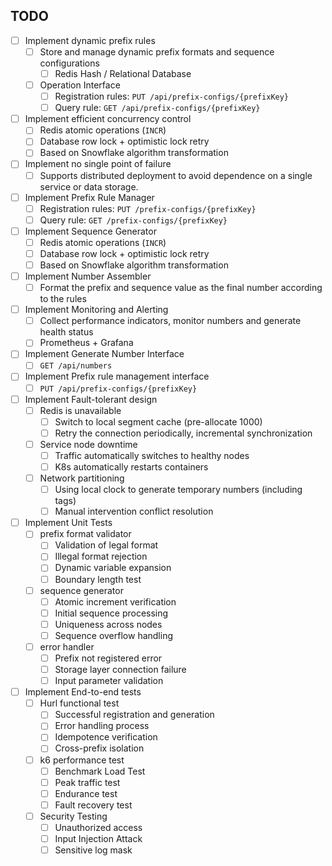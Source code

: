 ## TODO

- [ ] Implement dynamic prefix rules
    - [ ] Store and manage dynamic prefix formats and sequence configurations
        - [ ] Redis Hash / Relational Database
    - [ ] Operation Interface
        - [ ] Registration rules: `PUT /api/prefix-configs/{prefixKey}`
        - [ ] Query rule: `GET /api/prefix-configs/{prefixKey}`
- [ ] Implement efficient concurrency control
    - [ ] Redis atomic operations (`INCR`)
    - [ ] Database row lock + optimistic lock retry
    - [ ] Based on Snowflake algorithm transformation
- [ ] Implement no single point of failure
    - [ ] Supports distributed deployment to avoid dependence on a single service or data storage.
- [ ] Implement Prefix Rule Manager
    - [ ] Registration rules: `PUT /prefix-configs/{prefixKey}`
    - [ ] Query rule: `GET /prefix-configs/{prefixKey}`
- [ ] Implement Sequence Generator
    - [ ] Redis atomic operations (`INCR`)
    - [ ] Database row lock + optimistic lock retry
    - [ ] Based on Snowflake algorithm transformation
- [ ] Implement Number Assembler
    - [ ] Format the prefix and sequence value as the final number according to the rules
- [ ] Implement Monitoring and Alerting
    - [ ] Collect performance indicators, monitor numbers and generate health status
    - [ ] Prometheus + Grafana
- [ ] Implement Generate Number Interface
    - [ ] `GET /api/numbers`
- [ ] Implement Prefix rule management interface
    - [ ] `PUT /api/prefix-configs/{prefixKey}`
- [ ] Implement Fault-tolerant design
    - [ ] Redis is unavailable
        - [ ] Switch to local segment cache (pre-allocate 1000)
        - [ ] Retry the connection periodically, incremental synchronization
    - [ ] Service node downtime
        - [ ] Traffic automatically switches to healthy nodes
        - [ ] K8s automatically restarts containers
    - [ ] Network partitioning
        - [ ] Using local clock to generate temporary numbers (including tags)
        - [ ] Manual intervention conflict resolution
- [ ] Implement Unit Tests
    - [ ] prefix format validator
        - [ ] Validation of legal format
        - [ ] Illegal format rejection
        - [ ] Dynamic variable expansion
        - [ ] Boundary length test
    - [ ] sequence generator
        - [ ] Atomic increment verification
        - [ ] Initial sequence processing
        - [ ] Uniqueness across nodes
        - [ ] Sequence overflow handling
    - [ ] error handler
        - [ ] Prefix not registered error
        - [ ] Storage layer connection failure
        - [ ] Input parameter validation
- [ ] Implement End-to-end tests
    - [ ] Hurl functional test
        - [ ] Successful registration and generation
        - [ ] Error handling process
        - [ ] Idempotence verification
        - [ ] Cross-prefix isolation
    - [ ] k6 performance test
        - [ ] Benchmark Load Test
        - [ ] Peak traffic test
        - [ ] Endurance test
        - [ ] Fault recovery test
    - [ ] Security Testing
        - [ ] Unauthorized access
        - [ ] Input Injection Attack
        - [ ] Sensitive log mask
